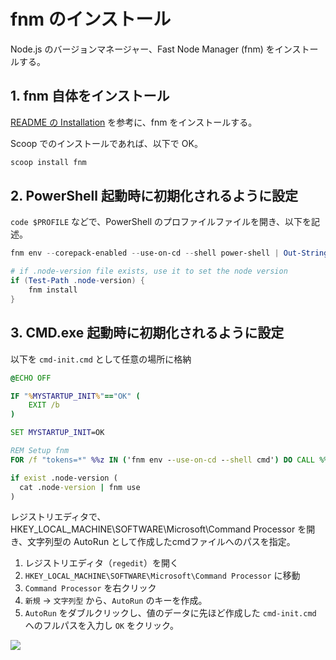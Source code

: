 # fnm のインストール

Node.js のバージョンマネージャー、Fast Node Manager (fnm) をインストールする。

## 1. fnm 自体をインストール

[README の Installation](https://github.com/Schniz/fnm?tab=readme-ov-file#installation) を参考に、fnm をインストールする。

Scoop でのインストールであれば、以下で OK。

```powershell
scoop install fnm
```

## 2. PowerShell 起動時に初期化されるように設定

`code $PROFILE` などで、PowerShell のプロファイルファイルを開き、以下を記述。

```powershell
fnm env --corepack-enabled --use-on-cd --shell power-shell | Out-String | Invoke-Expression

# if .node-version file exists, use it to set the node version
if (Test-Path .node-version) {
    fnm install
}
```

## 3. CMD.exe 起動時に初期化されるように設定

以下を `cmd-init.cmd` として任意の場所に格納

```bat
@ECHO OFF

IF "%MYSTARTUP_INIT%"=="OK" (
    EXIT /b
)

SET MYSTARTUP_INIT=OK

REM Setup fnm
FOR /f "tokens=*" %%z IN ('fnm env --use-on-cd --shell cmd') DO CALL %%z

if exist .node-version (
  cat .node-version | fnm use
)
```

レジストリエディタで、HKEY_LOCAL_MACHINE\SOFTWARE\Microsoft\Command Processor を開き、文字列型の AutoRun として作成したcmdファイルへのパスを指定。

1. レジストリエディタ（`regedit`）を開く
2. `HKEY_LOCAL_MACHINE\SOFTWARE\Microsoft\Command Processor` に移動
3. `Command Processor` を右クリック
4. `新規` → `文字列型` から、`AutoRun` のキーを作成。
5. `AutoRun` をダブルクリックし、値のデータに先ほど作成した `cmd-init.cmd` へのフルパスを入力し `OK` をクリック。

![](image-11.png)
